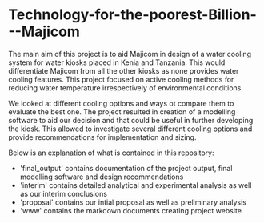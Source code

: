 # Technology-for-the-poorest-Billion---Majicom

The main aim of this project is to aid Majicom in design of a water cooling system for water kiosks placed in Kenia and Tanzania. This would differentiate Majicom from all the other kiosks as none provides water cooling features. This project focused on active cooling methods for reducing water temperature irrespectively of environmental conditions.

We looked at different cooling options and ways ot compare them to evaluate the best one. The project resulted in creation of a modelling software to aid our decision and that could be useful in further developing the kiosk. This allowed to investigate several different cooling options and provide recommendations for implementation and sizing.

Below is an explanation of what is contained in this repository:

- 'final_output' contains documentation of the project output, final modelling software and design recommendations
- 'interim' contains detailed analytical and experimental analysis as well as our interim conclusions
- 'proposal' contains our intial proposal as well as preliminary analysis
- 'www' contains the markdown documents creating project website
